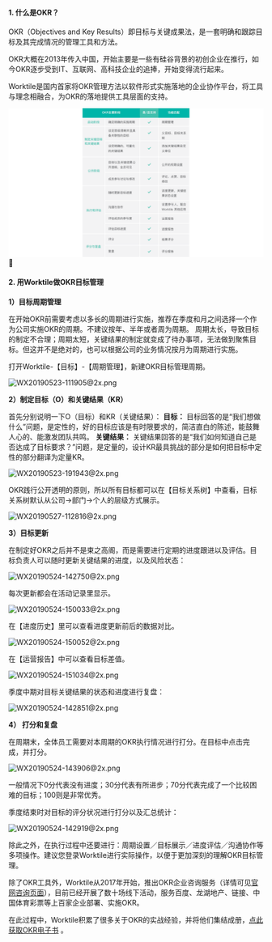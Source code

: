 #### 1. 什么是OKR？

OKR（Objectives and Key Results）即目标与关键成果法，是一套明确和跟踪目标及其完成情况的管理工具和方法。

OKR大概在2013年传入中国，开始主要是一些有硅谷背景的初创企业在推行，如今OKR逐步受到IT、互联网、高科技企业的追捧，开始变得流行起来。

Worktile是国内首家将OKR管理方法以软件形式实施落地的企业协作平台，将工具与理念相融合，为OKR的落地提供工具层面的支持。

![](/assets/OKR-in-Worktile.png)

####  2. 用Worktile做OKR目标管理

**1）目标周期管理** 

在开始OKR前需要考虑以多长的周期进行实施，推荐在季度和月之间选择一个作为公司实施OKR的周期。不建议按年、半年或者周为周期。
周期太长，导致目标的制定不合理；周期太短，关键结果的制定就变成了待办事项，无法做到聚焦目标。但这并不是绝对的，也可以根据公司的业务情况按月为周期进行实施。

打开Worktile-【目标】-【周期管理】，新建OKR目标管理周期。

![WX20190523-111905@2x.png](https://wt-box.worktile.com/public/3a91f2a0-80b0-4bea-a886-deb09ea04d29)

**2）制定目标（O）和关键结果（KR）** 

首先分别说明一下O（目标）和KR（关键结果）：
 **目标：** 目标回答的是“我们想做什么”问题，是定性的，好的目标应该是有时限要求的，简洁直白的陈述，能鼓舞人心的、能激发团队共鸣。
 **关键结果：** 关键结果回答的是“我们如何知道自己是否达成了目标要求？”问题，是定量的，设计KR最具挑战的部分是如何把目标中定性的部分翻译为定量KR。

![WX20190523-191943@2x.png](https://wt-box.worktile.com/public/b7a79e9d-49b0-416d-a94b-787cb5279a7d)

OKR践行公开透明的原则，所以所有目标都可以在【目标关系树】中查看，目标关系树默认从公司→部门→个人的层级方式展示。

![WX20190527-112816@2x.png](https://wt-box.worktile.com/public/b3002b98-baa6-48e1-95e4-159f02564906)

**3）目标更新** 

在制定好OKR之后并不是束之高阁，而是需要进行定期的进度跟进以及评估。目标负责人可以随时更新关键结果的进度，以及风险状态：

![WX20190524-142750@2x.png](https://wt-box.worktile.com/public/8df96011-be6f-40b2-b935-fd9d7f1d4825)

每次更新都会在活动记录里显示。

![WX20190524-150033@2x.png](https://wt-box.worktile.com/public/7f426efa-5760-4115-81f1-02ff47408349)

在【进度历史】里可以查看进度更新前后的数据对比。

![WX20190524-150052@2x.png](https://wt-box.worktile.com/public/66cf1aaf-ba8f-4345-b2a4-c8a07a846e0d)

在【运营报告】中可以查看目标差值。

![WX20190524-151034@2x.png](https://wt-box.worktile.com/public/ee30e275-58a9-4af7-b282-def7f5c0a8bb)

季度中期对目标关键结果的状态和进度进行复盘：

![WX20190524-142851@2x.png](https://wt-box.worktile.com/public/ddf6814b-4ec8-436f-9597-f7f25539ebbc)


  **4） 打分和复盘** 

在周期末，全体员工需要对本周期的OKR执行情况进行打分。在目标中点击完成，并打分。

![WX20190524-143906@2x.png](https://wt-box.worktile.com/public/328e7a3d-b086-4f19-afe7-5fd033e1f70e)

一般情况下0分代表没有进度；30分代表有所进步；70分代表完成了一个比较困难的目标；100则是非常优秀。

季度结束时对目标的评分状况进行打分以及汇总统计：

![WX20190524-142919@2x.png](https://wt-box.worktile.com/public/3113f728-31f8-4bbe-8615-3b91bb150fb5)


除此之外，在执行过程中还要进行：周期设置／目标展示／进度评估／沟通协作等多项操作。建议您登录Worktile进行实际操作，以便于更加深刻的理解OKR目标管理。

除了OKR工具外，Worktile从2017年开始，推出OKR企业咨询服务（详情可见[官网咨询页面](https://worktile.com/consulting)），目前已经开展了数十场线下活动，服务百度、龙湖地产、链接、中国体育彩票等上百家企业部署、实施OKR。

在此过程中，Worktile积累了很多关于OKR的实战经验，并将他们集结成册，[点此获取OKR电子书](https://worktile.mikecrm.com/KIiEooP) 。